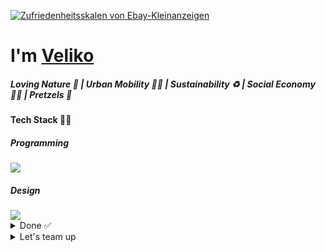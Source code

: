 [![Zufriedenheitsskalen von Ebay-Kleinanzeigen](https://user-images.githubusercontent.com/119793693/236852963-8280a650-30ff-4561-a20f-1514de2bfb1c.png)](#)

# I'm [Veliko](https://velikokardziev.de/)
##### Loving Nature 🌳 | Urban Mobility 🚴‍♂️ | Sustainability ♻️ | Social Economy ✌🏼 | Pretzels 🥨

#### Tech Stack 🧑‍💻
##### Programming

  <a href="https://skillicons.dev">
    <img src="https://skillicons.dev/icons?i=git,html,css,js,flask,mongodb,nextjs,react,py" />
  </a>


##### Design

  <a href="https://skillicons.dev">
    <img src="https://skillicons.dev/icons?i=ae,ps,pr,ai" />
  </a>



<details><summary>Done ✅</summary>

- [Neue Fische](https://www.neuefische.de/) - Web Development [![](https://geps.dev/progress/100)](#)
- [FreeCodeCamp](https://www.freecodecamp.org/certification/vaupunkt/front-end-development-libraries) - FrontEnd Development Libraries [![](https://geps.dev/progress/100)](#)
- [FreeCodeCamp](https://www.freecodecamp.org/certification/vaupunkt/responsive-web-design) - Responsive Web Design [![](https://geps.dev/progress/100)](#)
- [FreeCodeCamp](https://www.freecodecamp.org/certification/vaupunkt/javascript-algorithms-and-data-structures) - JavaScript Algorithms and Data Structures [![](https://geps.dev/progress/100)](#)
- [Harvards CS50](https://certificates.cs50.io/2a7f131b-dc88-4cc9-ab95-504fd25710f6.pdf?size=letter) - Introduction to Computer Science [![](https://geps.dev/progress/100)](#)
</details>

<details><summary>Let's team up</summary>
📍Munich
  
[![LinkedIn](https://skillicons.dev/icons?i=linkedin)](https://www.linkedin.com/in/velikokardziev) [![Twitter](https://skillicons.dev/icons?i=twitter)](https://twitter.com/vaupunkt) [![Instagram](https://skillicons.dev/icons?i=instagram)](https://www.instagram.com/vaupunkt)
</details>
